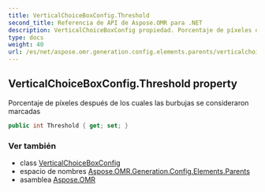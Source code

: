 ```yaml
---
title: VerticalChoiceBoxConfig.Threshold
second_title: Referencia de API de Aspose.OMR para .NET
description: VerticalChoiceBoxConfig propiedad. Porcentaje de píxeles después de los cuales las burbujas se consideraron marcadas
type: docs
weight: 40
url: /es/net/aspose.omr.generation.config.elements.parents/verticalchoiceboxconfig/threshold/
---
```

## VerticalChoiceBoxConfig.Threshold property

Porcentaje de píxeles después de los cuales las burbujas se consideraron marcadas

```csharp
public int Threshold { get; set; }
```

### Ver también

* class [VerticalChoiceBoxConfig](../)
* espacio de nombres [Aspose.OMR.Generation.Config.Elements.Parents](../../verticalchoiceboxconfig/)
* asamblea [Aspose.OMR](../../../)



